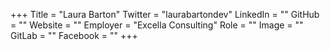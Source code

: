 +++
Title = "Laura Barton"
Twitter = "laurabartondev"
LinkedIn = ""
GitHub = ""
Website = ""
Employer = "Excella Consulting"
Role = ""
Image = ""
GitLab = ""
Facebook = ""
+++
